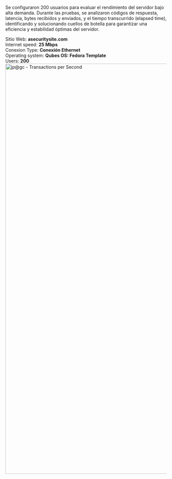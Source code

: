 Se configuraron 200 usuarios para evaluar el rendimiento del servidor bajo alta demanda. Durante las pruebas, 
se analizaron códigos de respuesta, latencia, bytes recibidos y enviados, y el tiempo transcurrido (elapsed time), 
identificando y solucionando cuellos de botella para garantizar una eficiencia y estabilidad óptimas del servidor.

Sitio Web: **asecuritysite.com**  
Internet speed: **25 Mbps**  
Conexion Type: **Conexión Ethernet**  
Operating system: **Qubes OS: Fedora Template**  
Users: **200**  
<img width="1280" alt="jp@gc - Transactions per Second" src="https://github.com/user-attachments/assets/2626ace4-e1c8-4610-a3b0-27cb58ef39a9" />
